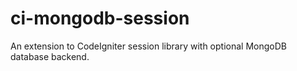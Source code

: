 ci-mongodb-session
==================

An extension to CodeIgniter session library with optional MongoDB database backend. 